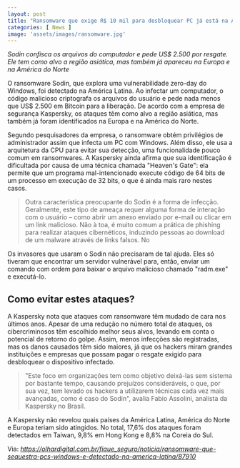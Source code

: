 ```yaml
---
layout: post
title: "Ransomware que exige R$ 10 mil para desbloquear PC já está na América Latina"
categories: [ News ]
image: 'assets/images/ransomware.jpg'
---
```


*Sodin confisca os arquivos do computador e pede US$ 2.500 por resgate. Ele tem como alvo a região asiática, mas também já apareceu na Europa e na América do Norte*

O ransomware Sodin, que explora uma vulnerabilidade zero-day do Windows, foi detectado na América Latina. Ao infectar um computador, o código malicioso criptografa os arquivos do usuário e pede nada menos que US$ 2.500 em Bitcoin para a liberação. De acordo com a empresa de segurança Kaspersky, os ataques têm como alvo a região asiática, mas também já foram identificados na Europa e na América do Norte.

Segundo pesquisadores da empresa, o ransomware obtém privilégios de administrador assim que infecta um PC com Windows. Além disso, ele usa a arquitetura da CPU para evitar sua detecção, uma funcionalidade pouco comum em ransomwares. A Kaspersky ainda afirma que sua identificação é dificultada por causa de uma técnica chamada "Heaven's Gate": ela permite que um programa mal-intencionado execute código de 64 bits de um processo em execução de 32 bits, o que é ainda mais raro nestes casos.

> Outra característica preocupante do Sodin é a forma de infecção. Geralmente, este tipo de ameaça requer alguma forma de interação com o usuário – como abrir um anexo enviado por e-mail ou clicar em um link malicioso. Não à toa, é muito comum a prática de phishing para realizar ataques cibernéticos, induzindo pessoas ao download de um malware através de links falsos. No

Os invasores que usaram o Sodin não precisaram de tal ajuda. Eles só tiveram que encontrar um servidor vulnerável para, então, enviar um comando com ordem para baixar o arquivo malicioso chamado "radm.exe" e executá-lo.

<script async src="https://pagead2.googlesyndication.com/pagead/js/adsbygoogle.js"></script>
<!-- Informat -->
<ins class="adsbygoogle"
     style="display:block"
     data-ad-client="ca-pub-2838251107855362"
     data-ad-slot="2327980059"
     data-ad-format="auto"
     data-full-width-responsive="true"></ins>
<script>
(adsbygoogle = window.adsbygoogle || []).push({});
</script>

## Como evitar estes ataques?

A Kaspersky nota que ataques com ransomware têm mudado de cara nos últimos anos. Apesar de uma redução no número total de ataques, os cibercriminosos têm escolhido melhor seus alvos, levando em conta o potencial de retorno do golpe. Assim, menos infecções são registradas, mas os danos causados têm sido maiores, já que os hackers miram grandes instituições e empresas que possam pagar o resgate exigido para desbloquear o dispositivo infectado.

> "Este foco em organizações tem como objetivo deixá-las sem sistema por bastante tempo, causando prejuízos consideráveis, o que, por sua vez, tem levado os hackers a utilizarem técnicas cada vez mais avançadas, como é caso do Sodin", avalia Fabio Assolini, analista da Kaspersky no Brasil.

A Kaspersky não revelou quais países da América Latina, América do Norte e Europa teriam sido atingidos. No total, 17,6% dos ataques foram detectados em Taiwan, 9,8% em Hong Kong e 8,8% na Coreia do Sul.

Via: *https://olhardigital.com.br/fique_seguro/noticia/ransomware-que-sequestra-pcs-windows-e-detectado-na-america-latina/87910*
<div id="46254-28"><script src="//ads.themoneytizer.com/s/gen.js?type=28"></script><script src="//ads.themoneytizer.com/s/requestform.js?siteId=46254&formatId=28"></script></div>
